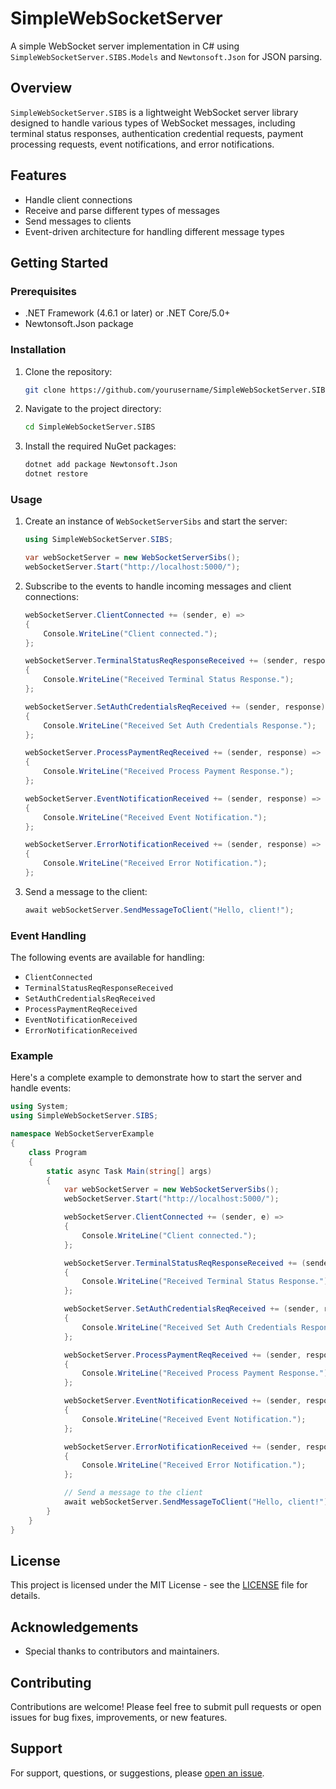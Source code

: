 # SimpleWebSocketServer

A simple WebSocket server implementation in C# using `SimpleWebSocketServer.SIBS.Models` and `Newtonsoft.Json` for JSON parsing.

## Overview

`SimpleWebSocketServer.SIBS` is a lightweight WebSocket server library designed to handle various types of WebSocket messages, including terminal status responses, authentication credential requests, payment processing requests, event notifications, and error notifications.

## Features

- Handle client connections
- Receive and parse different types of messages
- Send messages to clients
- Event-driven architecture for handling different message types

## Getting Started

### Prerequisites

- .NET Framework (4.6.1 or later) or .NET Core/5.0+
- Newtonsoft.Json package

### Installation

1. Clone the repository:
    ```sh
    git clone https://github.com/yourusername/SimpleWebSocketServer.SIBS.git
    ```

2. Navigate to the project directory:
    ```sh
    cd SimpleWebSocketServer.SIBS
    ```

3. Install the required NuGet packages:
    ```sh
    dotnet add package Newtonsoft.Json
    dotnet restore
    ```

### Usage

1. Create an instance of `WebSocketServerSibs` and start the server:
    ```csharp
    using SimpleWebSocketServer.SIBS;

    var webSocketServer = new WebSocketServerSibs();
    webSocketServer.Start("http://localhost:5000/");
    ```

2. Subscribe to the events to handle incoming messages and client connections:
    ```csharp
    webSocketServer.ClientConnected += (sender, e) => 
    {
        Console.WriteLine("Client connected.");
    };

    webSocketServer.TerminalStatusReqResponseReceived += (sender, response) =>
    {
        Console.WriteLine("Received Terminal Status Response.");
    };

    webSocketServer.SetAuthCredentialsReqReceived += (sender, response) =>
    {
        Console.WriteLine("Received Set Auth Credentials Response.");
    };

    webSocketServer.ProcessPaymentReqReceived += (sender, response) =>
    {
        Console.WriteLine("Received Process Payment Response.");
    };

    webSocketServer.EventNotificationReceived += (sender, response) =>
    {
        Console.WriteLine("Received Event Notification.");
    };

    webSocketServer.ErrorNotificationReceived += (sender, response) =>
    {
        Console.WriteLine("Received Error Notification.");
    };
    ```

3. Send a message to the client:
    ```csharp
    await webSocketServer.SendMessageToClient("Hello, client!");
    ```

### Event Handling

The following events are available for handling:

- `ClientConnected`
- `TerminalStatusReqResponseReceived`
- `SetAuthCredentialsReqReceived`
- `ProcessPaymentReqReceived`
- `EventNotificationReceived`
- `ErrorNotificationReceived`

### Example

Here's a complete example to demonstrate how to start the server and handle events:

```csharp
using System;
using SimpleWebSocketServer.SIBS;

namespace WebSocketServerExample
{
    class Program
    {
        static async Task Main(string[] args)
        {
            var webSocketServer = new WebSocketServerSibs();
            webSocketServer.Start("http://localhost:5000/");

            webSocketServer.ClientConnected += (sender, e) =>
            {
                Console.WriteLine("Client connected.");
            };

            webSocketServer.TerminalStatusReqResponseReceived += (sender, response) =>
            {
                Console.WriteLine("Received Terminal Status Response.");
            };

            webSocketServer.SetAuthCredentialsReqReceived += (sender, response) =>
            {
                Console.WriteLine("Received Set Auth Credentials Response.");
            };

            webSocketServer.ProcessPaymentReqReceived += (sender, response) =>
            {
                Console.WriteLine("Received Process Payment Response.");
            };

            webSocketServer.EventNotificationReceived += (sender, response) =>
            {
                Console.WriteLine("Received Event Notification.");
            };

            webSocketServer.ErrorNotificationReceived += (sender, response) =>
            {
                Console.WriteLine("Received Error Notification.");
            };

            // Send a message to the client
            await webSocketServer.SendMessageToClient("Hello, client!");
        }
    }
}
```

## License

This project is licensed under the MIT License - see the [LICENSE](LICENSE) file for details.

## Acknowledgements

- Special thanks to contributors and maintainers.

## Contributing

Contributions are welcome! Please feel free to submit pull requests or open issues for bug fixes, improvements, or new features.

## Support

For support, questions, or suggestions, please [open an issue](https://github.com/yourusername/SimpleWebSocketServer.SIBS/issues).
